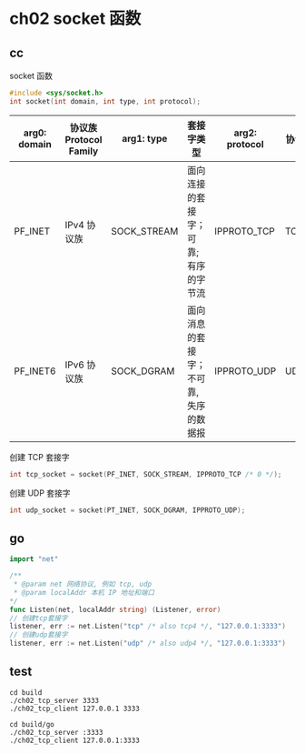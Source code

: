 # ch02 socket 函数

## cc

socket 函数

```c
#include <sys/socket.h>
int socket(int domain, int type, int protocol);
```

| arg0: domain | 协议族 Protocol Family | arg1: type  | 套接字类型                             | arg2: protocol | 协议 |
| ------------ | ---------------------- | ----------- | -------------------------------------- | -------------- | ---- |
| PF_INET      | IPv4 协议族            | SOCK_STREAM | 面向连接的套接字；可靠; 有序的字节流   | IPPROTO_TCP    | TCP  |
| PF_INET6     | IPv6 协议族            | SOCK_DGRAM  | 面向消息的套接字；不可靠, 失序的数据报 | IPPROTO_UDP    | UDP  |

创建 TCP 套接字

```c
int tcp_socket = socket(PF_INET, SOCK_STREAM, IPPROTO_TCP /* 0 */);
```

创建 UDP 套接字

```c
int udp_socket = socket(PT_INET, SOCK_DGRAM, IPPROTO_UDP);
```

## go

```go
import "net"

/**
 * @param net 网络协议, 例如 tcp, udp
 * @param localAddr 本机 IP 地址和端口
*/
func Listen(net, localAddr string) (Listener, error)
// 创建tcp套接字
listener, err := net.Listen("tcp" /* also tcp4 */, "127.0.0.1:3333")
// 创建udp套接字
listener, err := net.Listen("udp" /* also udp4 */, "127.0.0.1:3333")
```

## test

```shell
cd build
./ch02_tcp_server 3333
./ch02_tcp_client 127.0.0.1 3333

cd build/go
./ch02_tcp_server :3333
./ch02_tcp_client 127.0.0.1:3333
```
